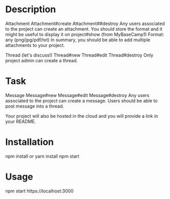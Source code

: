 # Description

Attachment
Attachment#create
Attachment##destroy Any users associated to the project can create an attachment.
You should store the format and it might be useful to display it on project#show (from MyBaseCamp1) Format: any (png/jpg/pdf/txt) In summary, you should be able to add multiple attachments to your project.

Thread (let's discuss!)
Thread#new
Thread#edit
Thread#destroy Only project admin can create a thread.

# Task

Message
Message#new
Message#edit
Message#destroy Any users associated to the project can create a message.
Users should be able to post message into a thread.

Your project will also be hosted in the cloud and you will provide a link in your README.

# Installation
npm install or yarn install
npm start

# Usage
npm start
https://localhost:3000